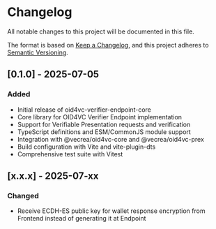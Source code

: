 # Changelog

All notable changes to this project will be documented in this file.

The format is based on [Keep a Changelog](https://keepachangelog.com/en/1.0.0/),
and this project adheres to [Semantic Versioning](https://semver.org/spec/v2.0.0.html).

## [0.1.0] - 2025-07-05

### Added

- Initial release of oid4vc-verifier-endpoint-core
- Core library for OID4VC Verifier Endpoint implementation
- Support for Verifiable Presentation requests and verification
- TypeScript definitions and ESM/CommonJS module support
- Integration with @vecrea/oid4vc-core and @vecrea/oid4vc-prex
- Build configuration with Vite and vite-plugin-dts
- Comprehensive test suite with Vitest

## [x.x.x] - 2025-07-xx

### Changed

- Receive ECDH-ES public key for wallet response encryption from Frontend instead of generating it at Endpoint
